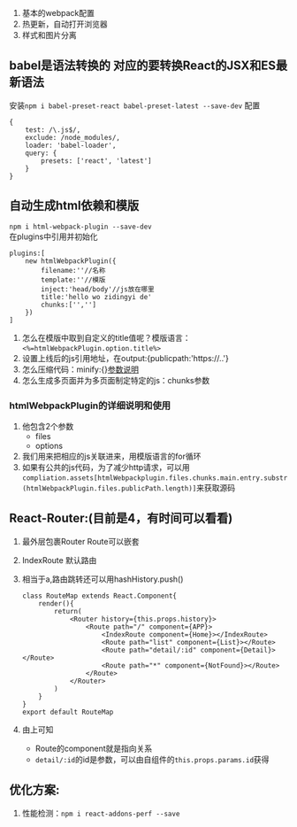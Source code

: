1. 基本的webpack配置
2. 热更新，自动打开浏览器
3. 样式和图片分离

## babel是语法转换的 对应的要转换React的JSX和ES最新语法
安装`npm i babel-preset-react babel-preset-latest --save-dev`
配置
```
{
    test: /\.js$/,
    exclude: /node_modules/,
    loader: 'babel-loader',
    query: {
        presets: ['react', 'latest']
    }
}
```
## 自动生成html依赖和模版
`npm i html-webpack-plugin --save-dev`  
在plugins中引用并初始化  
```
plugins:[
	new htmlWebpackPlugin({
		filename:''//名称
		template:''//模版
		inject:'head/body'//js放在哪里
		title:'hello wo zidingyi de'
		chunks:['','']
	})
]
```  
1. 怎么在模版中取到自定义的title值呢？模版语言：`<%=htmlWebpackPlugin.option.title%>`
2. 设置上线后的js引用地址，在output:{publicpath:'https://..'}
3. 怎么压缩代码：minify:{}[参数说明](https://github.com/kangax/html-minifier#options-quick-reference)
4. 怎么生成多页面并为多页面制定特定的js：chunks参数

### htmlWebpackPlugin的详细说明和使用
1. 他包含2个参数
	- files
	- options
2. 我们用来把相应的js关联进来，用模版语言的for循环
3. 如果有公共的js代码，为了减少http请求，可以用`compliation.assets[htmlWebpackplugin.files.chunks.main.entry.substr(htmlWebpackPlugin.files.publicPath.length)]`来获取源码

## React-Router:(目前是4，有时间可以看看)
1. 最外层包裹Router Route可以嵌套
2. IndexRoute 默认路由
3. <Link to='path'/>相当于a,路由跳转还可以用hashHistory.push()  

	```
	class RouteMap extends React.Component{
	    render(){
	        return(
	            <Router history={this.props.history}>
	                <Route path="/" component={APP}>
	                    <IndexRoute component={Home}></IndexRoute>
	                    <Route path="list" component={List}></Route>
	                    <Route path="detail/:id" component={Detail}></Route>
	                    <Route path="*" component={NotFound}></Route>
	                </Route>
	            </Router>
	        )
	    }
	}
	export default RouteMap
	```

4. 由上可知
	- Route的component就是指向关系
	- `detail/:id`的id是参数，可以由自组件的`this.props.params.id`获得

## 优化方案:
1. 性能检测：`npm i react-addons-perf --save`